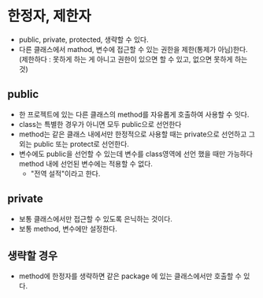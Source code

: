 # 한정자, 제한자
* public, private, protected, 생략할 수 있다.
* 다른 클래스에서 mathod, 변수에 접근할 수 있는 권한을 제한(통제가 아님)한다.
(제한하다 : 못하게 하는 게 아니고 권한이 있으면 할 수 있고, 없으면 못하게 하는 것)

## public
* 한 프로젝트에 있는 다른 클래스의 method를 자유롭게 호출하여 사용할 수 잇다.
* class는 특별한 경우가 아니면 모두 public으로 선언한다
* method는 같은 클래스 내에서만 한정적으로 사용할 때는 private으로 선언하고 
  그 외는 public 또는 protect로 선언한다. 
* 변수에도 public을 선언할 수 있는데 변수를 class영역에 선언 했을 때만 가능하다
  method 내에 선언된 변수에는 적용할 수 없다.
  * "전역 설적"이라고 한다.

## private
* 보통 클래스에서만 접근할 수 있도록 은닉하는 것이다.
* 보통 method, 변수에만 설정한다.

## 생략할 경우
* method에 한정자를 생략하면 같은 package 에 있는 클래스에서만 호출할 수 있다.